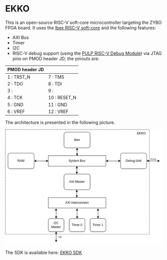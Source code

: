 # EKKO

This is an open-source RISC-V soft-core microcontroller targeting the ZYBO FPGA board. It uses the [Ibex RISC-V soft-core](https://github.com/lowRISC/ibex) and the following features:

* AXI Bus
* Timer
* I2C
* RISC-V debug support (using the [PULP RISC-V Debug Module](https://github.com/pulp-platform/riscv-dbg)) via JTAG pins on PMOD header JD; the pinouts are:

| PMOD header JD |            |
| ------------ | ------------ |
| 1  : TRST_N  | 7  : TMS     |
| 2  : TDO     | 8  : TDI     |
| 3  :         | 9  :         |
| 4  : TCK     | 10 : RESET_N |
| 5  : GND     | 11 : GND     |
| 6  : VREF    | 12 : VREF    |

The architecture is presented in the following picture.

[![EKKO](https://github.com/mrdiogodias/ekko/blob/master/doc/figures/ekko_overview.png)](https://github.com/mrdiogodias/ekko)

The SDK is available here: [EKKO SDK](https://github.com/mrdiogodias/ekko-sdk)
